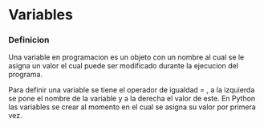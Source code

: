 # Variables

### Definicion
Una variable en programacion es un objeto con un nombre al cual se le asigna un valor el cual puede ser modificado durante la ejecucion del programa.

Para definir una variable se tiene el operador de igualdad = , a la izquierda se pone el nombre de la variable y a la derecha el valor de este. En Python las variables se crear al momento en el cual se asigna su valor por primera vez.

